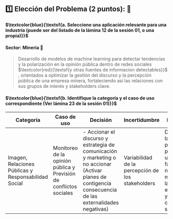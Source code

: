 ## :one: Elección del Problema (2 puntos): 🚀

#### $\textcolor{blue}{\textsf{a. Seleccione una aplicación relevante para una industria (puede ser del  listado de la lámina 12 de la sesión 01, o una propia)}}$ 

#### **Sector:** Mineria 🗻

> Desarrollo de modelos de machine learning para detectar tendencias y la polarización en la opinión pública dentro de redes sociales $\textcolor{red}{\textsf{y otras fuentes de informacion detectables}}$ , orientados a optimizar la gestión del discurso y la percepción pública de una empresa minera, fortaleciendo así las relaciones con sus grupos de interés y stakeholders clave.


#### $\textcolor{blue}{\textsf{b. Identifique la categoría y el caso de uso correspondiente (Ver lámina 23 de la sesión 01)}}$ 


| Categoría | Caso de uso | Decisión | Incertidumbre | Resultado |
|-----------|------------|------------| ------------| ------------|
| Imagen, Relaciones Públicas y Responsabilidad Social    | Monitoreo de la opinión pública y Previsión de conflictos sociales     | - Accionar el discurso y estrategia de comunicación y marketing o no accionar (Activar planes de contigencia consecuencia de las externalidades negativas) | Variabilidad de la percepción de los stakeholders   | Direccionar la percepción pública a una opinión favorable o neutral, mitigando las pérdidas económicas y posibles conflictos sociales   |
